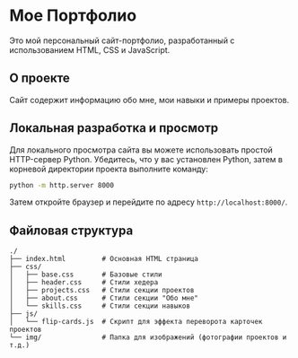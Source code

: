 # Мое Портфолио

Это мой персональный сайт-портфолио, разработанный с использованием HTML, CSS и JavaScript.

## О проекте

Сайт содержит информацию обо мне, мои навыки и примеры проектов.

## Локальная разработка и просмотр

Для локального просмотра сайта вы можете использовать простой HTTP-сервер Python. Убедитесь, что у вас установлен Python, затем в корневой директории проекта выполните команду:

```bash
python -m http.server 8000
```

Затем откройте браузер и перейдите по адресу `http://localhost:8000/`.

## Файловая структура

```
./
├── index.html         # Основная HTML страница
├── css/
│   ├── base.css       # Базовые стили
│   ├── header.css     # Стили хедера
│   ├── projects.css   # Стили секции проектов
│   ├── about.css      # Стили секции "Обо мне"
│   └── skills.css     # Стили секции навыков
├── js/
│   └── flip-cards.js  # Скрипт для эффекта переворота карточек проектов
└── img/               # Папка для изображений (фотографии проектов и т.д.)
```

